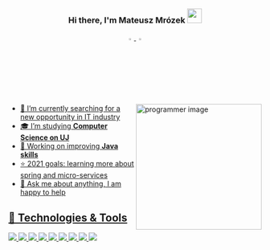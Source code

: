 <h3 align="center">
Hi there, I'm Mateusz Mrózek <img src="https://media.giphy.com/media/hvRJCLFzcasrR4ia7z/giphy.gif" width="29px">
</h3>

<p align="center">
    <a href="https://www.linkedin.com/in/fr0steck/">
        <img src="https://img.icons8.com/color/48/000000/linkedin.png" width="3%"/> 
    </a>
    <a href="mailto:matimrozek@gmail.com"> 
        <img src="https://img.icons8.com/fluent/48/000000/gmail.png" width="3%"/> 
</p>


[comment]: <> (####📫 How to reach me:)

<img align="right" src="https://encrypted-tbn0.gstatic.com/images?q=tbn:ANd9GcRUmgcJgP8-9bBWn69b8uFQWKIBIDgvORuiTKH_Ka-wezFPhsOZ5GmosZt8i7nuzqGJUII&usqp=CAU" height="250"  alt="programmer image"/>

- 🔭 I’m currently searching for a new opportunity in IT industry
- 🎓 I’m studying **Computer Science on UJ**
- 🌱 Working on improving **Java skills**
- ⭐ 2021 goals: learning more about spring and micro-services
- 💬 Ask me about anything, I am happy to help

🔧 Technologies & Tools
---
![](https://img.shields.io/badge/OS-Linux-informational?style=flat&logo=linux&logoColor=white&color=2bbc8a)
![](https://img.shields.io/badge/Editor-IntelliJ_IDEA-informational?style=flat&logo=intellij-idea&logoColor=white&color=2bbc8a)
![](https://img.shields.io/badge/Code-Java-informational?style=flat&logo=Java&logoColor=white&color=2bbc8a)
![](https://img.shields.io/badge/Code-SQL-informational?style=flat&logo=sqlite&logoColor=white&color=2bbc8a)
![](https://img.shields.io/badge/Framework-Spring-informational?style=flat&logo=Spring&logoColor=white&color=2bbc8a)
![](https://img.shields.io/badge/Shell-Bash-informational?style=flat&logo=gnu-bash&logoColor=white&color=2bbc8a)
![](https://img.shields.io/badge/Tools-Git-informational?style=flat&logo=git&logoColor=white&color=2bbc8a)
![](https://img.shields.io/badge/Tools-MySQL-informational?style=flat&logo=mysql&logoColor=white&color=2bbc8a)
![](https://img.shields.io/badge/Tools-Docker-informational?style=flat&logo=docker&logoColor=white&color=2bbc8a)
